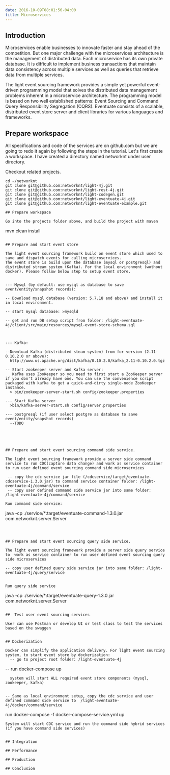 ```yaml
---
date: 2016-10-09T08:01:56-04:00
title: Microservices
---
```


## Introduction

Microservices enable businesses to innovate faster and stay ahead of the competition.
But one major challenge with the microservices architecture is the management of distributed data. Each microservice has its own private database.
It is difficult to implement business transactions that maintain data consistency across multiple services as well as queries that retrieve data from multiple services.

The light event sourcing framework provides a simple yet powerful event-driven programming model that solves the distributed data management problems inherent in a microservice architecture.
The programming model is based on two well established patterns: Event Sourcing and Command Query Responsibility Segregation (CQRS).
Eventuate consists of a scalable, distributed event store server and client libraries for various languages and frameworks.

## Prepare workspace

All specifications and code of the services are on github.com but we are going to
redo it again by following the steps in the tutorial. Let's first create a
workspace. I have created a directory named networknt under user directory.

Checkout related projects.

```
cd ~/networknt
git clone git@github.com:networknt/light-4j.git
git clone git@github.com:networknt/light-rest-4j.git
git clone git@github.com:networknt/light-codegen.git
git clone git@github.com:networknt/light-eventuate-4j.git
git clone git@github.com:networknt/light-eventuate-example.git

## Prepare workspace

Go into the projects folder above, and build the project with maven

```
mvn clean install

```

## Prepare and start event store

The light event sourcing framework build on event store which used to save and dispatch events for calling microservices.
The event store is build upon the database (mysql or postgresql) and distributed stream system (Kafka). For the local environment (wothout docker). Please follow below step to setup event store.


--- Mysql (by default: use mysql as database to save event/entity/snapshot records):

-- Download mysql database (version: 5.7.18 and above) and install it in local environment.

-- start mysql database: >mysqld

-- get and run DB setup script from folder: /light-eventuate-4j/client/src/main/resources/mysql-event-store-schema.sql



--- Kafka:

--Download Kafka (distributed steam system) from for version (2.11-0.10.2.0 or above):
  http://www.us.apache.org/dist/kafka/0.10.2.0/kafka_2.11-0.10.2.0.tgz

-- Start zookeeper server and Kafka server:
   Kafka uses ZooKeeper so you need to first start a ZooKeeper server if you don't already have one. You can use the convenience script packaged with kafka to get a quick-and-dirty single-node ZooKeeper instance.
  > bin/zookeeper-server-start.sh config/zookeeper.properties

--- Start Kafka server
  >bin/kafka-server-start.sh config/server.properties

--- postgresql (if user select postgre as database to save event/entity/snapshot records)
  --TODO





## Prepare and start event sourcing command side service.

The light event sourcing framework provide a server side command service to run CDC(capture data change) and work as service container to run user defined event sourcing command side microservices

 -- copy the cdc service jar file (/cdcservice/target/eventuate-cdcservice-1.3.0.jar) to command service container folder: /light-eventuate-4j/command/service
 -- copy user defined command side service jar into same folder: /light-eventuate-4j/command/service

Run command side service:

```
java -cp ./service/*:target/eventuate-command-1.3.0.jar com.networknt.server.Server
```



## Prepare and start event sourcing query side service.

The light event sourcing framework provide a server side query service to  work as service container to run user defined event sourcing query side microservices

-- copy user defined query side service jar into same folder: /light-eventuate-4j/query/service


Run query side service

```
java -cp ./service/*:target/eventuate-query-1.3.0.jar com.networknt.server.Server
```

##  Test user event sourcing services

User can use Postman or develop UI or test class to test the services based on the swaggen


## Dockerization

Docker can simplify the application delivery. For light event sourcing system, to start event store by dockerization:
  -- go to project root folder: /light-eventuate-4j
  ```
  -- run docker-compose up
  ```
    system will start ALL required event store components (mysql, zookeeper, kafka)


 -- Same as local environment setup, copy the cdc service and user defined command side service to  /light-eventuate-4j/docker/command/service
   ```
   run docker-compose -f docker-compose-service.yml up
   ```
  System will start CDC service and run the command side hybrid services (if you have command side services)


## Integration

## Performance

## Production

## Conclusion


